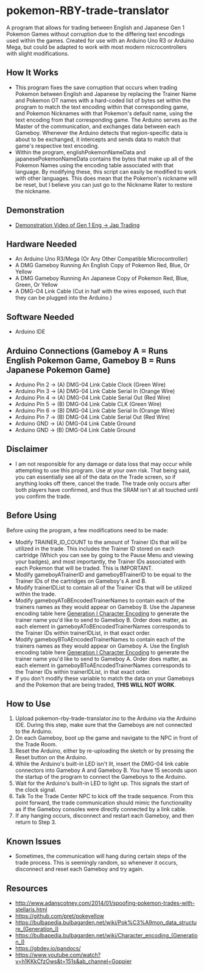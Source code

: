 # pokemon-RBY-trade-translator
A program that allows for trading between English and Japanese Gen 1 Pokemon Games without corruption due to the differing text encodings used within the games. Created for use with an Arduino Uno R3 or Arduino Mega, but could be adapted to work with most modern microcontrollers with slight modifications.

## How It Works
- This program fixes the save corruption that occurs when trading Pokemon between English and Japanese by replacing the Trainer Name and Pokemon OT names with a hard-coded list of bytes set within the program to match the text encoding within that corresponding game, and Pokemon Nicknames with that Pokemon's default name, using the text encoding from that corresponding game. The Arduino serves as the Master of the communication, and exchanges data between each Gameboy. Whenever the Arduino detects that region-specific data is about to be exchanged, it intercepts and sends data to match that game's respective text encoding.  
- Within the program, englishPokemonNameData and japanesePokemonNameData contains the bytes that make up all of the Pokemon Names using the encoding table associated with that language. By modifying these, this script can easily be modified to work with other languages. This does mean that the Pokemon's nickname will be reset, but I believe you can just go to the Nickname Rater to restore the nickname.

## Demonstration
- [Demonstration Video of Gen 1 Eng -> Jap Trading](https://youtu.be/oHqZHKHHP7U)

## Hardware Needed
- An Arduino Uno R3/Mega (Or Any Other Compatible Microcontroller)  
- A DMG Gameboy Running An English Copy of Pokemon Red, Blue, Or Yellow  
- A DMG Gameboy Running An Japanese Copy of Pokemon Red, Blue, Green, Or Yellow  
- A DMG-O4 Link Cable (Cut in half with the wires exposed, such that they can be plugged into the Arduino.)  

## Software Needed
- Arduino IDE

## Arduino Connections (Gameboy A = Runs English Pokemon Game, Gameboy B = Runs Japanese Pokemon Game)
- Arduino Pin 2 -> (A) DMG-04 Link Cable Clock (Green Wire)  
- Arduino Pin 3 -> (A) DMG-04 Link Cable Serial In (Orange Wire)  
- Arduino Pin 4 -> (A) DMG-04 Link Cable Serial Out (Red Wire)  
- Arduino Pin 5 -> (B) DMG-04 Link Cable CLK (Green Wire)  
- Arduino Pin 6 -> (B) DMG-04 Link Cable Serial In (Orange Wire)  
- Arduino Pin 7 -> (B) DMG-04 Link Cable Serial Out (Red Wire)  
- Arduino GND -> (A) DMG-04 Link Cable Ground  
- Arduino GND -> (B) DMG-04 Link Cable Ground  

## Disclaimer
- I am not responsible for any damage or data loss that may occur while attempting to use this program. Use at your own risk. That being said, you can essentially see all of the data on the Trade screen, so if anything looks off there, cancel the trade. The trade only occurs after both players have confirmed, and thus the SRAM isn't at all touched until you confirm the trade.

## Before Using
Before using the program, a few modifications need to be made:  
- Modify TRAINER_ID_COUNT to the amount of Trainer IDs that will be utilized in the trade. This includes the Trainer ID stored on each cartridge (Which you can see by going to the Pause Menu and viewing your badges), and most importantly, the Trainer IDs associated with each Pokemon that will be traded. This is IMPORTANT.
- Modify gameboyATrainerID and gameboyBTrainerID to be equal to the Trainer IDs of the cartridges on Gameboy's A and B.  
- Modify trainerIDList to contain all of the Trainer IDs that will be utilized within the trade.  
- Modify gameboyAToBEncodedTrainerNames to contain each of the trainers names as they would appear on Gameboy B. Use the Japanese encoding table here [Generation I Character Encoding](https://bulbapedia.bulbagarden.net/wiki/Character_encoding_(Generation_I)) to generate the trainer name you'd like to send to Gameboy B. Order does matter, as each element in gameboyAToBEncodedTrainerNames corresponds to the Trainer IDs within trainerIDList, in that exact order.  
- Modify gameboyBToAEncodedTrainerNames to contain each of the trainers names as they would appear on Gameboy A. Use the English encoding table here [Generation I Character Encoding](https://bulbapedia.bulbagarden.net/wiki/Character_encoding_(Generation_I)) to generate the trainer name you'd like to send to Gameboy A. Order does matter, as each element in gameboyBToAEncodedTrainerNames corresponds to the Trainer IDs within trainerIDList, in that exact order.  
- If you don't modify these variable to match the data on your Gameboys and the Pokemon that are being traded, **THIS WILL NOT WORK**.

## How to Use
1. Upload pokemon-rby-trade-translator.ino to the Arduino via the Arduino IDE. During this step, make sure that the Gameboys are not connected to the Arduino.  
2. On each Gameboy, boot up the game and navigate to the NPC in front of the Trade Room.  
3. Reset the Arduino, either by re-uploading the sketch or by pressing the Reset button on the Arduino.  
4. While the Arduino's built-in LED isn't lit, insert the DMG-04 link cable connectors into Gameboy A and Gameboy B. You have 15 seconds upon the startup of the program to connect the Gameboys to the Arduino.  
5. Wait for the Arduino's built-in LED to light up. This signals the start of the clock signal.  
6. Talk To the Trade Center NPC to kick off the trade sequence. From this point forward, the trade communication should mimic the functionality as if the Gameboy consoles were directly connected by a link cable.  
7. If any hanging occurs, disconnect and restart each Gameboy, and then return to Step 3.  

## Known Issues
- Sometimes, the communication will hang during certain steps of the trade process. This is seemingly random, so whenever it occurs, disconnect and reset each Gameboy and try again.

## Resources
- http://www.adanscotney.com/2014/01/spoofing-pokemon-trades-with-stellaris.html
- https://github.com/pret/pokeyellow
- https://bulbapedia.bulbagarden.net/wiki/Pok%C3%A9mon_data_structure_(Generation_I)
- https://bulbapedia.bulbagarden.net/wiki/Character_encoding_(Generation_I)
- https://gbdev.io/pandocs/
- https://www.youtube.com/watch?v=h1KKkCfzOws&t=151s&ab_channel=Goppier

